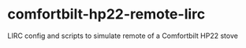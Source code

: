 # comfortbilt-hp22-remote-lirc
LIRC config and scripts to simulate remote of a Comfortbilt HP22 stove
